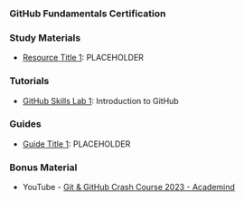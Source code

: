 ### <a name="GitHub-Fundamentals-Certification"></a> GitHub Fundamentals Certification 

### Study Materials

- [Resource Title 1](link-to-resource-1): PLACEHOLDER

### Tutorials

- [GitHub Skills Lab 1](https://github.com/skills/introduction-to-github): Introduction to GitHub

### Guides

- [Guide Title 1](link-to-guide-1): PLACEHOLDER

### Bonus Material

- YouTube - [Git & GitHub Crash Course 2023 - Academind](https://www.youtube.com/watch?v=ulQA5tjJark)
